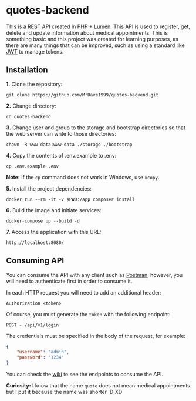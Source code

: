 # quotes-backend

This is a REST API created in PHP + [Lumen](https://github.com/laravel/lumen). This API is used to register, get, delete and update information about medical appointments. This is something basic and this project was created for learning purposes, as there are many things that can be improved, such as using a standard like [JWT](https://jwt.io/introduction) to manage tokens.

## Installation

**1.** Clone the repository:
```git
git clone https://github.com/MrDave1999/quotes-backend.git
```

**2.** Change directory:
```
cd quotes-backend
```

**3.** Change user and group to the storage and bootstrap directories so that the web server can write to those directories:
```
chown -R www-data:www-data ./storage ./bootstrap
```

**4.** Copy the contents of .env.example to .env:
```
cp .env.example .env
```
**Note:** If the `cp` command does not work in Windows, use `xcopy`.

**5.**  Install the project dependencies:
```
docker run --rm -it -v $PWD:/app composer install
```

**6.** Build the image and initiate services:
```
docker-compose up --build -d
```

**7.** Access the application with this URL:
```
http://localhost:8080/
```

## Consuming API

You can consume the API with any client such as [Postman](https://www.postman.com/), however, you will need to authenticate first in order to consume it.

In each HTTP request you will need to add an additional header:
```
Authorization <token>
```
Of course, you must generate the `token` with the following endpoint:
```
POST - /api/v1/login
```
The credentials must be specified in the body of the request, for example:
```json
{
    "username": "admin",
    "password": "1234"
}
```
You can check the [wiki](https://github.com/MrDave1999/quotes-backend/wiki/API-Endpoints) to see the endpoints to consume the API.

**Curiosity:** I know that the name `quote` does not mean medical appointments but I put it because the name was shorter :D XD
